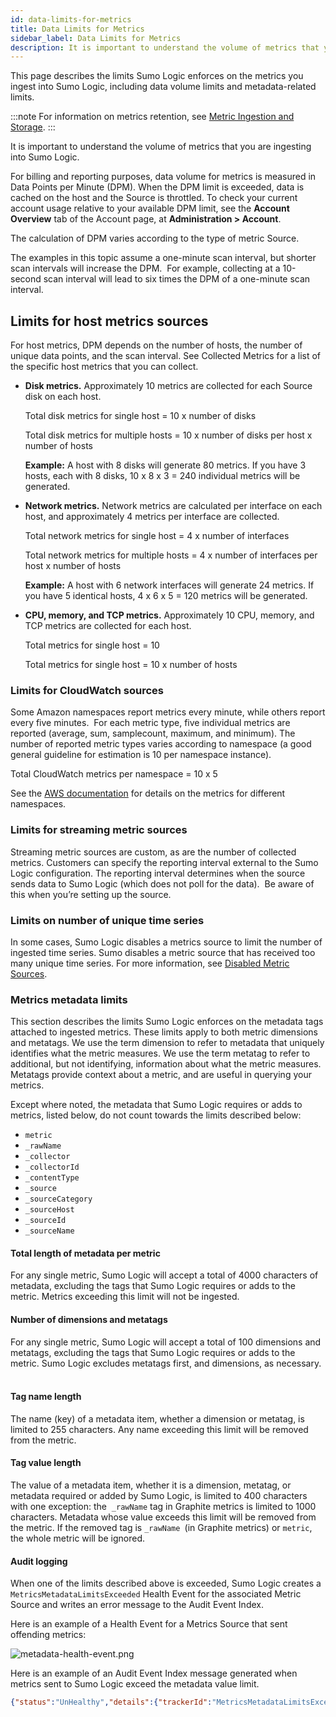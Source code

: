 ```yaml
---
id: data-limits-for-metrics
title: Data Limits for Metrics
sidebar_label: Data Limits for Metrics
description: It is important to understand the volume of metrics that you are ingesting into Sumo Logic.
---
```


This page describes the limits Sumo Logic enforces on the metrics you ingest into Sumo Logic, including data volume limits and metadata-related limits.

:::note
For information on metrics retention, see [Metric Ingestion and Storage](metric-ingestion-and-storage.md).
:::

It is important to understand the volume of metrics that you are ingesting into Sumo Logic.

For billing and reporting purposes, data volume for metrics is measured in Data Points per Minute (DPM). When the DPM limit is exceeded, data is cached on the host and the Source is throttled. To check your current account usage relative to your available DPM limit, see the **Account Overview** tab of the Account page, at **Administration \> Account**.

The calculation of DPM varies according to the type of metric Source.

The examples in this topic assume a one-minute scan interval, but shorter scan intervals will increase the DPM.  For example, collecting at a 10-second scan interval will lead to six times the DPM of a one-minute scan interval. 

## Limits for host metrics sources

For host metrics, DPM depends on the number of hosts, the number of unique data points, and the scan interval. See Collected Metrics for a list of the specific host metrics that you can collect.

* **Disk metrics.** Approximately 10 metrics are collected for each Source disk on each host.  

    Total disk metrics for single host = 10 x number of disks  

    Total disk metrics for multiple hosts = 10 x number of disks per host x number of hosts  

    **Example:** A host with 8 disks will generate 80 metrics. If you have 3 hosts, each with 8 disks, 10 x 8 x 3 = 240 individual metrics will be generated.

* **Network metrics.** Network metrics are calculated per interface on each host, and approximately 4 metrics per interface are collected.  

    Total network metrics for single host = 4 x number of interfaces  

    Total network metrics for multiple hosts = 4 x number of interfaces per host x number of hosts  

    **Example:** A host with 6 network interfaces will generate 24 metrics. If you have 5 identical hosts, 4 x 6 x 5 = 120 metrics will be generated.

* **CPU, memory, and TCP metrics.** Approximately 10 CPU, memory, and TCP metrics are collected for each host.  

    Total metrics for single host = 10  

    Total metrics for single host = 10 x number of hosts

### Limits for CloudWatch sources

Some Amazon namespaces report metrics every minute, while others report every five minutes.  For each metric type, five individual metrics are reported (average, sum, samplecount, maximum, and minimum). The number of reported metric types varies according to namespace (a good general guideline for estimation is 10 per namespace instance).

Total CloudWatch metrics per namespace = 10 x 5

See the [AWS documentation](http://docs.aws.amazon.com/AmazonCloudWatch/latest/monitoring/CW_Support_For_AWS.html) for details on the metrics for different namespaces.

### Limits for streaming metric sources

Streaming metric sources are custom, as are the number of collected metrics. Customers can specify the reporting interval external to the Sumo Logic configuration. The reporting interval determines when the source sends data to Sumo Logic (which does not poll for the data).  Be aware of this when you’re setting up the source.

### Limits on number of unique time series

In some cases, Sumo Logic disables a metrics source to limit the number of ingested time series. Sumo disables a metric source that has received too many unique time series. For more information, see [Disabled Metric Sources](disabled-metrics-sources.md).

### Metrics metadata limits

This section describes the limits Sumo Logic enforces on the metadata tags attached to ingested metrics. These limits apply to both metric dimensions and metatags. We use the term dimension to refer to metadata that uniquely identifies what the metric measures. We use the term metatag to refer to additional, but not identifying, information about what the metric measures. Metatags provide context about a metric, and are useful in querying your metrics. 

Except where noted, the metadata that Sumo Logic requires or adds to metrics, listed below, do not count towards the limits described below: 

* `metric`
* `_rawName`
* `_collector`
* `_collectorId`
* `_contentType`
* `_source`
* `_sourceCategory`
* `_sourceHost`
* `_sourceId`
* `_sourceName`

#### Total length of metadata per metric

For any single metric, Sumo Logic will accept a total of 4000 characters of metadata, excluding the tags that Sumo Logic requires or adds to the metric. Metrics exceeding this limit will not be ingested.

#### Number of dimensions and metatags

For any single metric, Sumo Logic will accept a total of 100 dimensions and metatags, excluding the tags that Sumo Logic requires or adds to the metric. Sumo Logic excludes metatags first, and dimensions, as necessary.  

#### Tag name length

The name (key) of a metadata item, whether a dimension or metatag, is limited to 255 characters. Any name exceeding this limit will be removed from the metric.

#### Tag value length 

The value of a metadata item, whether it is a dimension, metatag, or metadata required or added by Sumo Logic, is limited to 400 characters with one exception: the  `_rawName` tag in Graphite metrics is limited to 1000 characters. Metadata whose value exceeds this limit will be removed from the metric. If the removed tag is `_rawName `(in Graphite metrics) or `metric`, the whole metric will be ignored.

#### Audit logging 

When one of the limits described above is exceeded, Sumo Logic creates a `MetricsMetadataLimitsExceeded` Health Event for the associated Metric Source and writes an error message to the Audit Event Index.

Here is an example of a Health Event for a Metrics Source that sent offending metrics:

![metadata-health-event.png](/img/metrics/metadata-health-event.png)

Here is an example of an Audit Event Index message generated when
metrics sent to Sumo Logic exceed the metadata value limit.

```json
{"status":"UnHealthy","details":{"trackerId":"MetricsMetadataLimitsExceeded","error":"Value length limit exceeded by some metrics sent from this source","description":"Detected metrics with metadata containing values exceeding the length limit. Key-value pairs with values longer than the limit are dropped or the metric is not ingested."},"eventType":"Health-Change","severityLevel":"Error","accountId":"0000000000000131","eventId":"30e37c7e-f7b3-4cf3-8c41-de34ff4f1991","eventName":"MetricsMetadataLimitsExceeded","eventTime":"2021-03-29T13:26:16.665Z","eventFormatVersion":"1.0 beta","subsystem":"Metrics","resourceIdentity":{"collectorId":"00000000066661A2","collectorName":"cl-nitedata-tracing","id":"0000000006B18879","name":"(default-metrics)","type":"Source"}}
```
 
